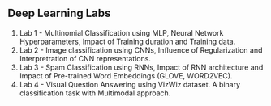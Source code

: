 ## Deep Learning Labs

1. Lab 1 - Multinomial Classification using MLP, Neural Network Hyperparameters, Impact of Training duration and Training data.
2. Lab 2 - Image classification using CNNs, Influence of Regularization and Interpretration of CNN representations.
3. Lab 3 - Spam Classification using RNNs, Impact of RNN architecture and Impact of Pre-trained Word Embeddings (GLOVE, WORD2VEC). 
4. Lab 4 - Visual Question Answering using VizWiz dataset. A binary classification task with Multimodal approach.
